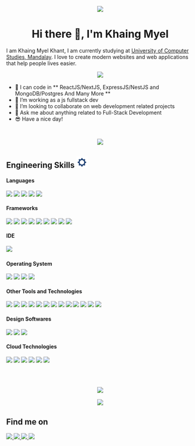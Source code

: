 <p align="center">
  <img src="https://c.tenor.com/itjFesV8_RUAAAAi/soulja-boy-pepe.gif" />
</p>

<h1 align="center">Hi there 👋, I'm Khaing Myel </h1>

I am Khaing Myel Khant, I am currently studying at [University of Computer Studies, Mandalay](https://ucsm.edu.mm/). I love to create modern websites and web applications that help people lives easier.

<p align="center"><img src="https://komarev.com/ghpvc/?username=kmkhant"/></p>

- 🌱 I can code in ** ReactJS/NextJS, ExpressJS/NestJS and MongoDB/Postgres And Many More **
- 🔭 I’m working as a js fullstack dev
- 👯 I’m looking to collaborate on web development related projects
- 💬 Ask me about anything related to Full-Stack Development
- 😎 Have a nice day!


<br/>
<p align="center">
  <img src="https://github-readme-stats.vercel.app/api?username=kmkhant&show_icons=true&count_private=true&theme=great-gatsby" />
</p>

## Engineering Skills <img src="https://github.com/kmkhant/kmkhant/raw/main/assets/gear.gif" width="30px" height="30px" alt="gear-icon">&nbsp; 
<h4> Languages </h4>
<span> 
  <img src="https://img.shields.io/badge/HTML5-E34F26?style=for-the-badge&logo=html5&logoColor=white"/>
  <img src="https://img.shields.io/badge/CSS3-1572B6?style=for-the-badge&logo=css3&logoColor=white"/>
  <img src="https://img.shields.io/badge/JavaScript-F7DF1E?style=for-the-badge&logo=javascript&logoColor=black"/>
  <img src="https://img.shields.io/badge/Java-ED8B00?style=for-the-badge&logo=java&logoColor=white"/>
  <img src="https://img.shields.io/badge/C-00599C?style=for-the-badge&logo=c&logoColor=white"/>
</span>

<h4> Frameworks </h4>
<span>
  <img src="https://img.shields.io/badge/Express.js-000000?style=for-the-badge&logo=express&logoColor=white"/>
  <img src="https://img.shields.io/badge/nestjs-%23E0234E.svg?style=for-the-badge&logo=nestjs&logoColor=white" />
  <img src="https://img.shields.io/badge/Framer-black?style=for-the-badge&logo=framer&logoColor=blue" />
  <img src="https://img.shields.io/badge/npm-2C8EBB?style=for-the-badge&logo=npm&logoColor=white"/>
  <img src="https://img.shields.io/badge/React-CB3837?style=for-the-badge&logo=react&logoColor=white"/>
  <img src="https://img.shields.io/badge/redux-%23593d88.svg?style=for-the-badge&logo=redux&logoColor=white"/>
  <img src="https://img.shields.io/badge/Tailwind-20232A?style=for-the-badge&logo=tailwind-css&logoColor=61DAFB"/>
  <img src="https://img.shields.io/badge/Bootstrap-563D7C?style=for-the-badge&logo=bootstrap&logoColor=white"/>
  <img src="https://img.shields.io/badge/Next-black?style=for-the-badge&logo=next.js&logoColor=white"/>
</span>

<h4> IDE </h4>
<img src="https://img.shields.io/badge/Visual_Studio_Code-0078D4?style=for-the-badge&logo=visual%20studio%20code&logoColor=white"/>

<h4> Operating System </h4>
<span>
  <img src="https://img.shields.io/badge/Linux-FCC624?style=for-the-badge&logo=linux&logoColor=black"/>
  <img src="https://img.shields.io/badge/Ubuntu-E95420?style=for-the-badge&logo=ubuntu&logoColor=white"/>
  <img src="https://img.shields.io/badge/Windows-0078D6?style=for-the-badge&logo=windows&logoColor=white"/>
  <img src="https://img.shields.io/badge/Android-3DDC84?style=for-the-badge&logo=android&logoColor=white"/>
</span>

<h4> Other Tools and Technologies </h4>
<span>
  <img src="https://img.shields.io/badge/Git-F05032?style=for-the-badge&logo=git&logoColor=white"/>
  <img src="https://img.shields.io/badge/Postman-FF6C37?style=for-the-badge&logo=Postman&logoColor=white"/>
  <img src="https://img.shields.io/badge/Xampp-F37623?style=for-the-badge&logo=xampp&logoColor=white"/>
  <img src="https://img.shields.io/badge/Shell_Script-121011?style=for-the-badge&logo=gnu-bash&logoColor=white"/>
  <img src="https://img.shields.io/badge/Git-F05032?style=for-the-badge&logo=git&logoColor=white"/>
  <img src="https://img.shields.io/badge/Markdown-000000?style=for-the-badge&logo=markdown&logoColor=white"/>
  <img src="https://img.shields.io/badge/Sass-CC6699?style=for-the-badge&logo=sass&logoColor=white"/>
  <img src="https://img.shields.io/badge/json-5E5C5C?style=for-the-badge&logo=json&logoColor=white"/>
  <img src="https://img.shields.io/badge/jQuery-0769AD?style=for-the-badge&logo=jquery&logoColor=white"/>
  <img src="https://img.shields.io/badge/React_Router-CA4245?style=for-the-badge&logo=react-router&logoColor=white"/>
  <img src="https://img.shields.io/badge/styled--components-DB7093?style=for-the-badge&logo=styled-components&logoColor=white"/>
  <img src="https://img.shields.io/badge/Font_Awesome-339AF0?style=for-the-badge&logo=fontawesome&logoColor=white"/>
  <img src="https://img.shields.io/badge/firebase-ffca28?style=for-the-badge&logo=firebase&logoColor=black"/>
</span>

<h4> Design Softwares </h4>
<span>
  <img src="https://img.shields.io/badge/adobe%20photoshop-%2331A8FF.svg?style=for-the-badge&logo=adobe%20photoshop&logoColor=white" />
  <img src="https://img.shields.io/badge/adobe%20illustrator-%23FF9A00.svg?style=for-the-badge&logo=adobe%20illustrator&logoColor=white" />
  <img src="https://img.shields.io/badge/figma-%23F24E1E.svg?style=for-the-badge&logo=figma&logoColor=white" />
</span>

<h4> Cloud Technologies </h4>
<span>
  <img src="https://img.shields.io/badge/AWS-%23FF9900.svg?style=for-the-badge&logo=amazon-aws&logoColor=white" />
  <img src="https://img.shields.io/badge/firebase-%23039BE5.svg?style=for-the-badge&logo=firebase" />
  <img src="https://img.shields.io/badge/heroku-%23430098.svg?style=for-the-badge&logo=heroku&logoColor=white" />
  <img src="https://img.shields.io/badge/vercel-%23000000.svg?style=for-the-badge&logo=vercel&logoColor=white" />
  <img src="https://img.shields.io/badge/netlify-%23000000.svg?style=for-the-badge&logo=netlify&logoColor=#00C7B7" />
  <img src="https://img.shields.io/badge/DigitalOcean-%230167ff.svg?style=for-the-badge&logo=digitalOcean&logoColor=white" />
</span>

<br/><br/>
<p align="center">
  <a href="https://github.com/HridoyHazord/github-readme-streak-stats">
    <img src="https://github-readme-streak-stats.herokuapp.com/?user=kmkhant&theme=dark)](https://git.io/streak-stats"/>
  </a>
</p>

<p align="center">
  <img src="https://github-readme-stats.vercel.app/api/top-langs/?username=kmkhant&theme=great-gatsby&layout=compact" />
</p>

## Find me on
<span>
  <a href="https://www.facebook.com/khaingmyae.khant" target="_blank">
  <img src="https://img.shields.io/badge/Facebook-1877F2?style=for-the-badge&logo=facebook&logoColor=white" />
  </a>
  <a href="https://www.linkedin.com/in/khaing-myel-khant-457b69146/" target="_blank">
  <img src="https://img.shields.io/badge/LinkedIn-0077B5?style=for-the-badge&logo=linkedin&logoColor=white" />
  </a>
  <a href="https://www.hackerrank.com/kmkpro7" target="_blank">
  <img src="https://img.shields.io/badge/-Hackerrank-2EC866?style=for-the-badge&logo=HackerRank&logoColor=white" />
  </a>
  <a href="https://leetcode.com/kmkhant7777" target="_blank">
  <img src="https://img.shields.io/badge/-LeetCode-FFA116?style=for-the-badge&logo=LeetCode&logoColor=black" />
  </a>
</span>

<!--
**kmkhant/kmkhant** is a ✨ _special_ ✨ repository because its `README.md` (this file) appears on your GitHub profile.

Here are some ideas to get you started:

- 🔭 I’m currently working on ...
- 🌱 I’m currently learning ...
- 👯 I’m looking to collaborate on ...
- 🤔 I’m looking for help with ...
- 💬 Ask me about ...
- 📫 How to reach me: ...
- 😄 Pronouns: ...
- ⚡ Fun fact: ...
-->
